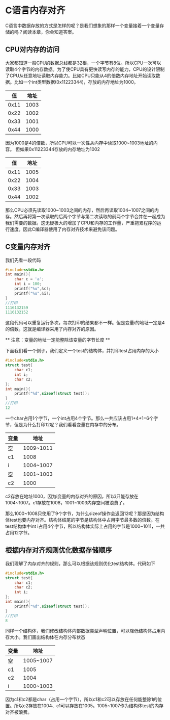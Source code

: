 # C语言内存对齐

C语言中数据存放的方式是怎样的呢？是我们想象的那样一个变量接着一个变量存储的吗？阅读本章，你会知道答案。

## CPU对内存的访问
大家都知道一般CPU的数据总线都是32根，一个字节有8位。所以CPU一次可以读取4个字节的内存数据。为了使CPU具有更快读写内存的能力，CPU的设计限制了CPU从任意地址读取内存能力。比如CPU只能从4的倍数内存地址开始读取数据。比如一个int类型数据(0x11223344)，存放的内存地址为1000。

| 值   | 地址 |
| ---- | ---- |
| 0x11 | 1003 |
| 0x22 | 1002 |
| 0x33 | 1001 |
| 0x44 | 1000 |
因为1000是4的倍数，所以CPU可以一次性从内存中读取1000~1003地址的内容。
但如果0x11223344存放的内存地址为1002

| 值   | 地址 |
| ---- | ---- |
| 0x11 | 1005 |
| 0x22 | 1004 |
| 0x33 | 1003 |
| 0x44 | 1002 |
那么CPU必须先读取1000~1003之间的内存，然后再读取1004~1007之间的内存。然后再将第一次读取的后两个字节与第二次读取的前两个字节合并在一起成为我们需要的数据。这无疑极大的增加了CPU和内存的工作量，严重拖累程序的运行速度。因此C编译器使用了内存对齐技术来避免该问题。

## C变量内存对齐

我们先看一段代码
```c
#include<stdio.h>
int main(){
	char c = 'a';
	int i = 100;
	printf("%u",&c);
	printf("%u",&i);
}
//打印
1116132159
1116132152
```
这段代码可以重复运行多次，每次打印的结果都不一样。但是变量i的地址一定是4的倍数。这就是编译器采用了内存对齐的原因。

** 注意：变量的地址一定能整除该变量的字节长度 **

下面我们看一个例子，我们定义一个test的结构体，并打印test占用内存的大小
```c
#include<stdio.h>
struct test{
	char c1;
	int i;
	char c2;
};
int main(){
	printf("%d",sizeof(struct test));
}
//打印
12
```
一个char占用1个字节，一个int占用4个字节。那么一共应该占用1+4+1=6个字节，但是为什么打印12呢？我们看看变量在内存中的分布。

| 变量 | 地址      |
| ---- | --------- |
| 空   | 1009~1011 |
| c1   | 1008      |
| i    | 1004~1007 |
| 空   | 1001~1003 |
| c2   | 1000      |
c2存放在地址1000，因为i变量的内存对齐的原因，所以i只能存放在1004~1007。c1存放在1008，1001~1003内存空间被浪费了。

那么1000~1008只使用了9个字节，为什么sizeof操作会返回12呢？那是因为结构体test也要内存对齐。结构体结尾的字节是结构体中占用字节最多数的倍数。在test结构体中int i占用4个字节，所以结构体实际上占用的字节是1000~1011，一共占用12字节。


## 根据内存对齐规则优化数据存储顺序
我们理解了内存对齐的规则，那么可以根据该规则优化test结构体。代码如下
```c
#include<stdio.h>
struct test{
	char c1;
	char c2;
	int i;
};
int main(){
	printf("%d",sizeof(struct test));
}
//打印
8
```
同样一个结构体，我们修改结构体内部数据类型声明位置，可以降低结构体占用内存大小。我们画出结构体在内存分布状态

| 变量 | 地址      |
| ---- | --------- |
| 空   | 1005~1007 |
| c1   | 1005      |
| c2   | 1004      |
| i    | 1000~1003 |

因为c1和c2都是char（占用一个字节），所以c1和c2可以存放在任何能整除1的位置。所以c2存放在1004、c1可以存放在1005。1005~1007作为结构体test的内存对齐被浪费。
